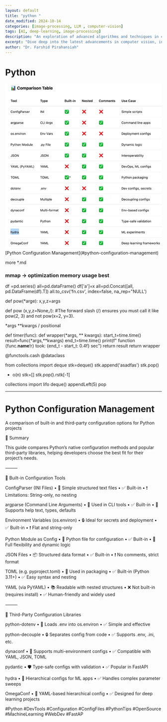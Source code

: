 ```yaml
---
layout: default
title: "python "
date_modified: 2024-10-14
categories: [image-processing, LLM , computer-vision]
tags: [AI, deep-learning, image-processing]
description: "An exploration of advanced algorithms and techniques in computer vision, ML, DL, LLM, LLMOPs, DevOps."
excerpt: "Dive deep into the latest advancements in computer vision, including deep learning methodologies and real-time image processing."
author: "Dr. Farshid Pirahansiah"
---
```

# Python
<img src="/farshid/content/python-configuration-management.png" alt="Python Configuration Management" style="max-width: 100%; height: auto;">
[Python Configuration Management](#python-configuration-management)






more *.md

### mmap -> optimization memory usage best 



df =pd.series()
all=pd.dataFrame()
df['a']=x
all=pd.Concat([all, pd.DataFrame(df).T])
all.to_csv('fn.csv', index=false, na_rep="NULL')

def pow(*arge):
    x,y,z=args

def pow (x,y,z=None,/): #The forward slash (/) ensures you must call it like pow(2, 3) and not pow(x=2, y=3).


*args
**kwargs
/ positional


def timer(func):
    def wrapper(*args, ** kwargs):
        start_t=time.time()
        result=func(*args,**kwargs)
        end_t=time.time()
        print(f" function {func.__name__!r} took: {end_t - start_t: 0.4f} sec")
        return result
    return wrapper

@functools.cash
@dataclass



from collections import deque
stk=deque()
stk.append('asadfas')
stk.pop() 
- o(n)
stk=[]
stk.pop().rstk[-1]

collections import lifo
deque()
appendLeft(5)
pop



---

# Python Configuration Management

A comparison of built-in and third-party configuration options for Python projects

📌 Summary

This guide compares Python’s native configuration methods and popular third-party libraries, helping developers choose the best fit for their project’s needs.

⸻

🔧 Built-in Configuration Tools

ConfigParser (INI Files)
	•	📄 Simple structured text files
	•	✅ Built-in
	•	❗ Limitations: String-only, no nesting

argparse (Command Line Arguments)
	•	🧰 Used in CLI tools
	•	✅ Built-in
	•	📝 Supports help text, types, defaults

Environment Variables (os.environ)
	•	🔒 Ideal for secrets and deployment
	•	✅ Built-in
	•	❗ Flat and string-only

Python Module as Config
	•	🐍 Python file for configuration
	•	✅ Built-in
	•	🚀 Full flexibility and dynamic logic

JSON Files
	•	📦 Structured data format
	•	✅ Built-in
	•	❗ No comments, strict format

TOML (e.g. pyproject.toml)
	•	🧪 Used in packaging
	•	✅ Built-in (Python 3.11+)
	•	✅ Easy syntax and nesting

YAML (via PyYAML)
	•	📚 Readable with nested structures
	•	❌ Not built-in (requires install)
	•	✅ Human-friendly and widely used

⸻

🔌 Third-Party Configuration Libraries

python-dotenv
	•	📁 Loads .env into os.environ
	•	✅ Simple and effective

python-decouple
	•	🔒 Separates config from code
	•	✅ Supports .env, .ini, etc.

dynaconf
	•	🔁 Supports multi-environment configs
	•	✅ Compatible with YAML, JSON, TOML

pydantic
	•	🛡️ Type-safe configs with validation
	•	✅ Popular in FastAPI

hydra
	•	🧪 Hierarchical configs for ML apps
	•	✅ Handles complex parameter sweeps

OmegaConf
	•	🌊 YAML-based hierarchical config
	•	✅ Designed for deep learning projects

#Python #DevTools #Configuration #ConfigFiles #PythonTips #OpenSource #MachineLearning #WebDev #FastAP
